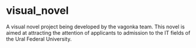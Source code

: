 # visual_novel
A visual novel project being developed by the vagonka team. This novel is aimed at attracting the attention of applicants to admission to the IT fields of the Ural Federal University.
